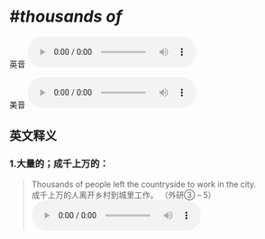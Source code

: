# ***\#thousands of*** 
英音
<audio src="./media/thousands of1_AAC.aac" controls="controls"></audio>

美音
<audio src="./media/thousands of2_AAC.aac" controls="controls"></audio>



  

英文释义
---
### 1.**大量的；成千上万的：**  

 > Thousands of people left the countryside to work in the city.   
 > 成千上万的人离开乡村到城里工作。  （外研③ – 5）  
<audio src="./media/thousand-3.aac" controls="controls"></audio>


